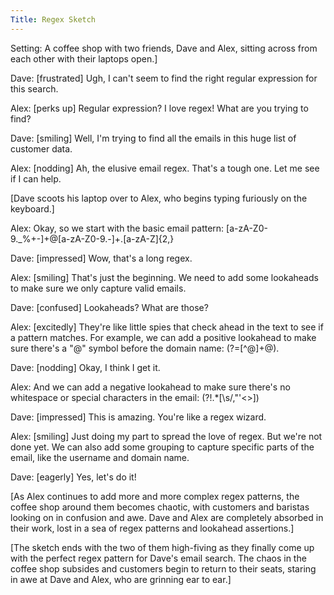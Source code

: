 ```yaml
---
Title: Regex Sketch
---
```

Setting: A coffee shop with two friends, Dave and Alex, sitting across from each other with their laptops open.]

Dave: [frustrated] Ugh, I can't seem to find the right regular expression for this search.

Alex: [perks up] Regular expression? I love regex! What are you trying to find?

Dave: [smiling] Well, I'm trying to find all the emails in this huge list of customer data.

Alex: [nodding] Ah, the elusive email regex. That's a tough one. Let me see if I can help.

[Dave scoots his laptop over to Alex, who begins typing furiously on the keyboard.]

Alex: Okay, so we start with the basic email pattern: [a-zA-Z0-9._%+-]+@[a-zA-Z0-9.-]+.[a-zA-Z]{2,}

Dave: [impressed] Wow, that's a long regex.

Alex: [smiling] That's just the beginning. We need to add some lookaheads to make sure we only capture valid emails.

Dave: [confused] Lookaheads? What are those?

Alex: [excitedly] They're like little spies that check ahead in the text to see if a pattern matches. For example, we can add a positive lookahead to make sure there's a "@" symbol before the domain name: (?=[^@]+@).

Dave: [nodding] Okay, I think I get it.

Alex: And we can add a negative lookahead to make sure there's no whitespace or special characters in the email: (?!.*[\s\/,"'<>])

Dave: [impressed] This is amazing. You're like a regex wizard.

Alex: [smiling] Just doing my part to spread the love of regex. But we're not done yet. We can also add some grouping to capture specific parts of the email, like the username and domain name.

Dave: [eagerly] Yes, let's do it!

[As Alex continues to add more and more complex regex patterns, the coffee shop around them becomes chaotic, with customers and baristas looking on in confusion and awe. Dave and Alex are completely absorbed in their work, lost in a sea of regex patterns and lookahead assertions.]

[The sketch ends with the two of them high-fiving as they finally come up with the perfect regex pattern for Dave's email search. The chaos in the coffee shop subsides and customers begin to return to their seats, staring in awe at Dave and Alex, who are grinning ear to ear.]
